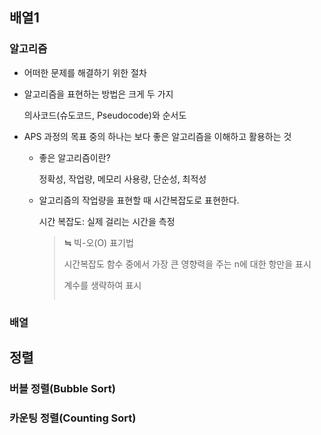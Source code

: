 ## 배열1

### 알고리즘

- 어떠한 문제를 해결하기 위한 절차

- 알고리즘을 표현하는 방법은 크게 두 가지

  의사코드(슈도코드, Pseudocode)와 순서도

- APS 과정의 목표 중의 하나는 보다 좋은 알고리즘을 이해하고 활용하는 것

  - 좋은 알고리즘이란?

    정확성, 작업량, 메모리 사용량, 단순성, 최적성

  - 알고리즘의 작업량을 표현할 때 시간복잡도로 표현한다.

    시간 복잡도: 실제 걸리는 시간을 측정

    >**≒** 빅-오(O) 표기법
    >
    >시간복잡도 함수 중에서 가장 큰 영향력을 주는 n에 대한 항만을 표시
    >
    >계수를 생략하여 표시
    >
    >```
    >
    >```



### 배열





## 정렬

### 버블 정렬(Bubble Sort)





### 카운팅 정렬(Counting Sort)
